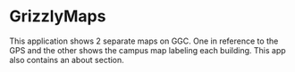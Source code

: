 # GrizzlyMaps

This application shows 2 separate maps on GGC. One in reference to the GPS and the other 
shows the campus map labeling each building. This app also contains an about section.
